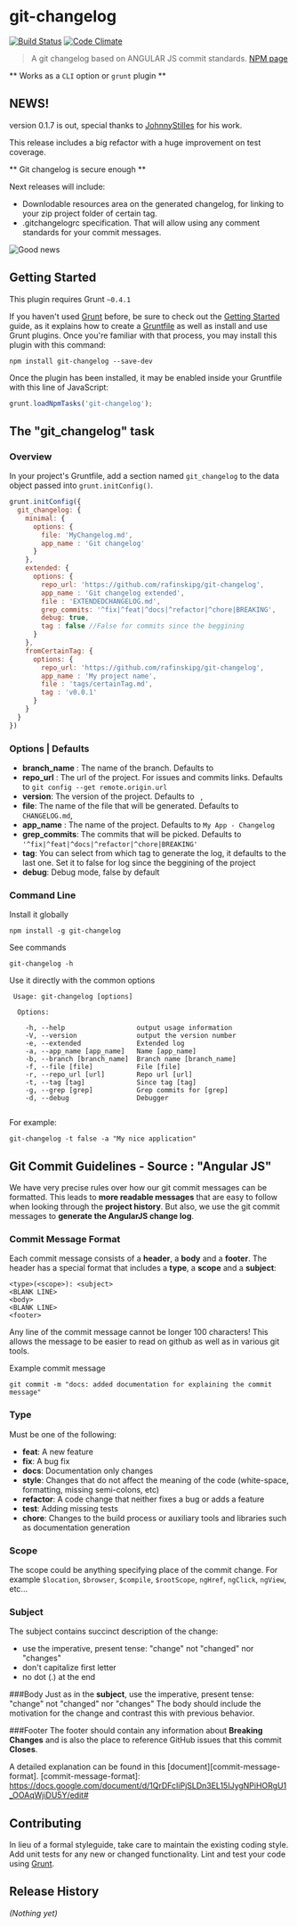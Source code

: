 # git-changelog

[![Build Status](https://travis-ci.org/rafinskipg/git-changelog.svg)](https://travis-ci.org/rafinskipg/git-changelog)
[![Code Climate](https://codeclimate.com/github/rafinskipg/git-changelog/badges/gpa.svg)](https://codeclimate.com/github/rafinskipg/git-changelog)

> A git changelog based on ANGULAR JS commit standards. [NPM page](https://www.npmjs.org/package/git-changelog)

** Works as a `CLI` option or `grunt` plugin **
 
## NEWS!

version 0.1.7 is out, special thanks to [JohnnyStilles](https://github.com/JohnnyEstilles) for his work.

This release includes a big refactor with a huge improvement on test coverage.

** Git changelog is secure enough **

Next releases will include:
- Downlodable resources area on the generated changelog, for linking to your zip project folder of certain tag.
- .gitchangelogrc specification. That will allow using any comment standards for your commit messages.

![Good news](http://www.labspaces.net/pictures/blog/4e5466b7dc69f1314154167_blog.jpg)


## Getting Started
This plugin requires Grunt `~0.4.1`

If you haven't used [Grunt](http://gruntjs.com/) before, be sure to check out the [Getting Started](http://gruntjs.com/getting-started) guide, as it explains how to create a [Gruntfile](http://gruntjs.com/sample-gruntfile) as well as install and use Grunt plugins. Once you're familiar with that process, you may install this plugin with this command:

```shell
npm install git-changelog --save-dev
```

Once the plugin has been installed, it may be enabled inside your Gruntfile with this line of JavaScript:

```js
grunt.loadNpmTasks('git-changelog');
```

## The "git_changelog" task

### Overview
In your project's Gruntfile, add a section named `git_changelog` to the data object passed into `grunt.initConfig()`.

```js
grunt.initConfig({
  git_changelog: {
    minimal: {
      options: {
        file: 'MyChangelog.md',
        app_name : 'Git changelog'
      }
    },
    extended: {
      options: {
        repo_url: 'https://github.com/rafinskipg/git-changelog',
        app_name : 'Git changelog extended',
        file : 'EXTENDEDCHANGELOG.md',
        grep_commits: '^fix|^feat|^docs|^refactor|^chore|BREAKING',
        debug: true,
        tag : false //False for commits since the beggining
      }
    },
    fromCertainTag: {
      options: {
        repo_url: 'https://github.com/rafinskipg/git-changelog',
        app_name : 'My project name',
        file : 'tags/certainTag.md',
        tag : 'v0.0.1'
      }
    }
  }
})
```

### Options | Defaults

* **branch_name** : The name of the branch. Defaults to ` `
* **repo_url** : The url of the project. For issues and commits links. Defaults to `git config --get remote.origin.url`
* **version**: The version of the project. Defaults to ` `,
* **file**: The name of the file that will be generated. Defaults to `CHANGELOG.md`,
* **app_name** : The name of the project. Defaults to `My App - Changelog`
* **grep_commits**: The commits that will be picked. Defaults to `'^fix|^feat|^docs|^refactor|^chore|BREAKING'`
* **tag**: You can select from which tag to generate the log, it defaults to the last one. Set it to false for log since the beggining of the project
* **debug**: Debug mode, false by default

### Command Line
Install it globally 

```
npm install -g git-changelog
```
See commands
```
git-changelog -h
```

Use it directly with the common options
```
 Usage: git-changelog [options]

  Options:

    -h, --help                  output usage information
    -V, --version               output the version number
    -e, --extended              Extended log
    -a, --app_name [app_name]   Name [app_name]
    -b, --branch [branch_name]  Branch name [branch_name]
    -f, --file [file]           File [file]
    -r, --repo_url [url]        Repo url [url]
    -t, --tag [tag]             Since tag [tag]
    -g, --grep [grep]           Grep commits for [grep]
    -d, --debug                 Debugger


```

For example:

```
git-changelog -t false -a "My nice application"
```

## Git Commit Guidelines - Source : "Angular JS"

We have very precise rules over how our git commit messages can be formatted.  This leads to **more
readable messages** that are easy to follow when looking through the **project history**.  But also,
we use the git commit messages to **generate the AngularJS change log**.

### Commit Message Format
Each commit message consists of a **header**, a **body** and a **footer**.  The header has a special
format that includes a **type**, a **scope** and a **subject**:

```
<type>(<scope>): <subject>
<BLANK LINE>
<body>
<BLANK LINE>
<footer>
```

Any line of the commit message cannot be longer 100 characters! This allows the message to be easier
to read on github as well as in various git tools.

Example commit message

```
git commit -m "docs: added documentation for explaining the commit message"
```

### Type
Must be one of the following:

* **feat**: A new feature
* **fix**: A bug fix
* **docs**: Documentation only changes
* **style**: Changes that do not affect the meaning of the code (white-space, formatting, missing semi-colons, etc)
* **refactor**: A code change that neither fixes a bug or adds a feature
* **test**: Adding missing tests
* **chore**: Changes to the build process or auxiliary tools and libraries such as documentation generation


### Scope
The scope could be anything specifying place of the commit change. For example `$location`,
`$browser`, `$compile`, `$rootScope`, `ngHref`, `ngClick`, `ngView`, etc...

### Subject
The subject contains succinct description of the change:

* use the imperative, present tense: "change" not "changed" nor "changes"
* don't capitalize first letter
* no dot (.) at the end

###Body
Just as in the **subject**, use the imperative, present tense: "change" not "changed" nor "changes"
The body should include the motivation for the change and contrast this with previous behavior.

###Footer
The footer should contain any information about **Breaking Changes** and is also the place to
reference GitHub issues that this commit **Closes**.


A detailed explanation can be found in this [document][commit-message-format].
[commit-message-format]: https://docs.google.com/document/d/1QrDFcIiPjSLDn3EL15IJygNPiHORgU1_OOAqWjiDU5Y/edit#


## Contributing
In lieu of a formal styleguide, take care to maintain the existing coding style. Add unit tests for any new or changed functionality. Lint and test your code using [Grunt](http://gruntjs.com/).

## Release History
_(Nothing yet)_
